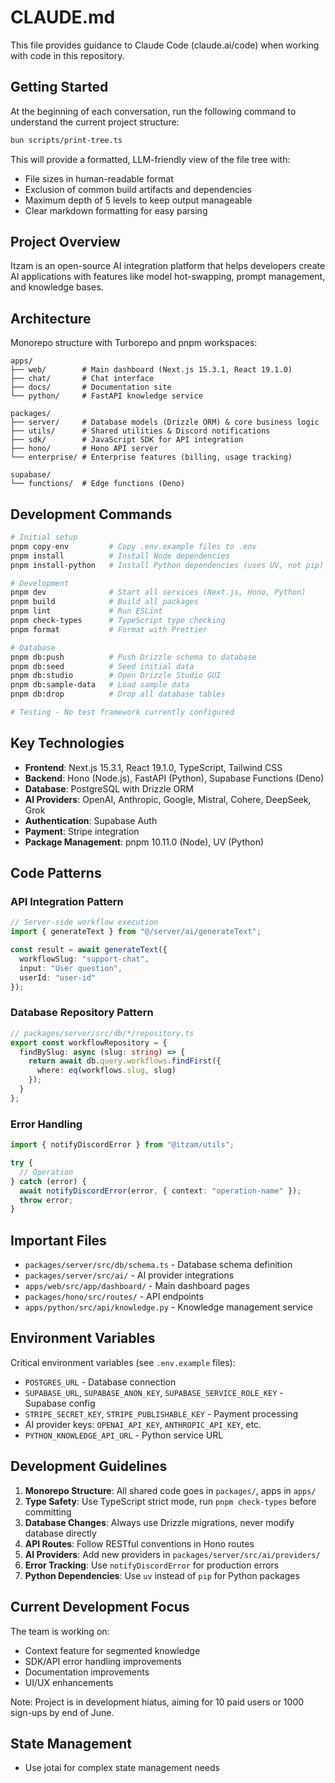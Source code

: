 # CLAUDE.md

This file provides guidance to Claude Code (claude.ai/code) when working with code in this repository.

## Getting Started

At the beginning of each conversation, run the following command to understand the current project structure:

```bash
bun scripts/print-tree.ts
```

This will provide a formatted, LLM-friendly view of the file tree with:
- File sizes in human-readable format
- Exclusion of common build artifacts and dependencies
- Maximum depth of 5 levels to keep output manageable
- Clear markdown formatting for easy parsing

## Project Overview

Itzam is an open-source AI integration platform that helps developers create AI applications with features like model hot-swapping, prompt management, and knowledge bases.

## Architecture

Monorepo structure with Turborepo and pnpm workspaces:

```
apps/
├── web/        # Main dashboard (Next.js 15.3.1, React 19.1.0)
├── chat/       # Chat interface 
├── docs/       # Documentation site
└── python/     # FastAPI knowledge service

packages/
├── server/     # Database models (Drizzle ORM) & core business logic
├── utils/      # Shared utilities & Discord notifications
├── sdk/        # JavaScript SDK for API integration
├── hono/       # Hono API server
└── enterprise/ # Enterprise features (billing, usage tracking)

supabase/
└── functions/  # Edge functions (Deno)
```

## Development Commands

```bash
# Initial setup
pnpm copy-env         # Copy .env.example files to .env
pnpm install          # Install Node dependencies
pnpm install-python   # Install Python dependencies (uses UV, not pip)

# Development
pnpm dev              # Start all services (Next.js, Hono, Python)
pnpm build            # Build all packages
pnpm lint             # Run ESLint
pnpm check-types      # TypeScript type checking
pnpm format           # Format with Prettier

# Database
pnpm db:push          # Push Drizzle schema to database
pnpm db:seed          # Seed initial data
pnpm db:studio        # Open Drizzle Studio GUI
pnpm db:sample-data   # Load sample data
pnpm db:drop          # Drop all database tables

# Testing - No test framework currently configured
```

## Key Technologies

- **Frontend**: Next.js 15.3.1, React 19.1.0, TypeScript, Tailwind CSS
- **Backend**: Hono (Node.js), FastAPI (Python), Supabase Functions (Deno)
- **Database**: PostgreSQL with Drizzle ORM
- **AI Providers**: OpenAI, Anthropic, Google, Mistral, Cohere, DeepSeek, Grok
- **Authentication**: Supabase Auth
- **Payment**: Stripe integration
- **Package Management**: pnpm 10.11.0 (Node), UV (Python)

## Code Patterns

### API Integration Pattern
```typescript
// Server-side workflow execution
import { generateText } from "@/server/ai/generateText";

const result = await generateText({
  workflowSlug: "support-chat",
  input: "User question",
  userId: "user-id"
});
```

### Database Repository Pattern
```typescript
// packages/server/src/db/*/repository.ts
export const workflowRepository = {
  findBySlug: async (slug: string) => {
    return await db.query.workflows.findFirst({
      where: eq(workflows.slug, slug)
    });
  }
};
```

### Error Handling
```typescript
import { notifyDiscordError } from "@itzam/utils";

try {
  // Operation
} catch (error) {
  await notifyDiscordError(error, { context: "operation-name" });
  throw error;
}
```

## Important Files

- `packages/server/src/db/schema.ts` - Database schema definition
- `packages/server/src/ai/` - AI provider integrations
- `apps/web/src/app/dashboard/` - Main dashboard pages
- `packages/hono/src/routes/` - API endpoints
- `apps/python/src/api/knowledge.py` - Knowledge management service

## Environment Variables

Critical environment variables (see `.env.example` files):
- `POSTGRES_URL` - Database connection
- `SUPABASE_URL`, `SUPABASE_ANON_KEY`, `SUPABASE_SERVICE_ROLE_KEY` - Supabase config
- `STRIPE_SECRET_KEY`, `STRIPE_PUBLISHABLE_KEY` - Payment processing
- AI provider keys: `OPENAI_API_KEY`, `ANTHROPIC_API_KEY`, etc.
- `PYTHON_KNOWLEDGE_API_URL` - Python service URL

## Development Guidelines

1. **Monorepo Structure**: All shared code goes in `packages/`, apps in `apps/`
2. **Type Safety**: Use TypeScript strict mode, run `pnpm check-types` before committing
3. **Database Changes**: Always use Drizzle migrations, never modify database directly
4. **API Routes**: Follow RESTful conventions in Hono routes
5. **AI Providers**: Add new providers in `packages/server/src/ai/providers/`
6. **Error Tracking**: Use `notifyDiscordError` for production errors
7. **Python Dependencies**: Use `uv` instead of `pip` for Python packages

## Current Development Focus

The team is working on:
- Context feature for segmented knowledge
- SDK/API error handling improvements
- Documentation improvements
- UI/UX enhancements

Note: Project is in development hiatus, aiming for 10 paid users or 1000 sign-ups by end of June.

## State Management

- Use jotai for complex state management needs